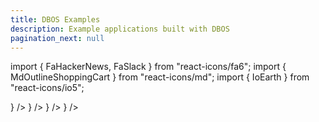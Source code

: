 ```yaml
---
title: DBOS Examples
description: Example applications built with DBOS
pagination_next: null
---
```

import { FaHackerNews, FaSlack } from "react-icons/fa6";
import { MdOutlineShoppingCart } from "react-icons/md";
import { IoEarth } from "react-icons/io5";

  <section className="row list">
  <CardLink
    label="Widget Store"
    href="python/examples/widget-store"
    description="Use DBOS durable workflows to build an online storefront that's resilient to any failure."
    index="1"
    icon={<MdOutlineShoppingCart color="white" size={65}/>}
  />
  <CardLink
    label="Earthquake Tracker"
    href="python/examples/earthquake-tracker"
    description="Use DBOS to build a real-time earthquake dashboard by streaming data from the USGS into Postgres, then visualizing it with Streamlit."
    index="2"
    icon={<IoEarth color="white" size={65}/>}
  />
  <CardLink
    label="Hacker News Bot"
    href="python/examples/hacker-news-bot"
    description="Use DBOS to deploy a scheduled job that regularly searches Hacker News for comments about serverless computing and posts them to Slack."
    index="3"
    icon={<FaHackerNews color="white" size={65} />}
  />
  <CardLink
    label="RAG Slackbot"
    href="python/examples/widget-store"
    description="Use DBOS and LlamaIndex to build a Slackbot that uses RAG to answer questions about previous Slack conversations."
    index="4"
    icon={<FaSlack color="white" size={65}/>}
  />
  </section>